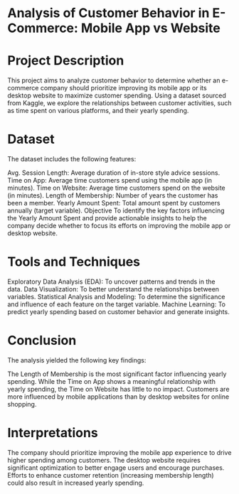 # Analysis of Customer Behavior in E-Commerce: Mobile App vs Website

# Project Description

This project aims to analyze customer behavior to determine whether an e-commerce company should prioritize improving its mobile app or its desktop website to maximize customer spending. Using a dataset sourced from Kaggle, we explore the relationships between customer activities, such as time spent on various platforms, and their yearly spending.

# Dataset

The dataset includes the following features:

Avg. Session Length: Average duration of in-store style advice sessions.
Time on App: Average time customers spend using the mobile app (in minutes).
Time on Website: Average time customers spend on the website (in minutes).
Length of Membership: Number of years the customer has been a member.
Yearly Amount Spent: Total amount spent by customers annually (target variable).
Objective
To identify the key factors influencing the Yearly Amount Spent and provide actionable insights to help the company decide whether to focus its efforts on improving the mobile app or desktop website.

# Tools and Techniques

Exploratory Data Analysis (EDA): To uncover patterns and trends in the data.
Data Visualization: To better understand the relationships between variables.
Statistical Analysis and Modeling: To determine the significance and influence of each feature on the target variable.
Machine Learning: To predict yearly spending based on customer behavior and generate insights.

# Conclusion

The analysis yielded the following key findings:

The Length of Membership is the most significant factor influencing yearly spending.
While the Time on App shows a meaningful relationship with yearly spending, the Time on Website has little to no impact.
Customers are more influenced by mobile applications than by desktop websites for online shopping.

# Interpretations

The company should prioritize improving the mobile app experience to drive higher spending among customers.
The desktop website requires significant optimization to better engage users and encourage purchases.
Efforts to enhance customer retention (increasing membership length) could also result in increased yearly spending.
